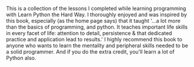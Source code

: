This is a collection of the lessons I completed while learning programming with Learn Python the Hard Way.  I thoroughly enjoyed and was inspired by this book, especially (as the home page says) that it taught '...a lot more than the basics of programming, and python. It teaches important life skills in every facet of life: attention to detail, persistence & that dedicated practice and application lead to results.'  I highly recommend this book to anyone who wants to learn the mentality and peripheral skills needed to be a solid programmer.  And if you do the extra credit, you'll learn a lot of Python also.

